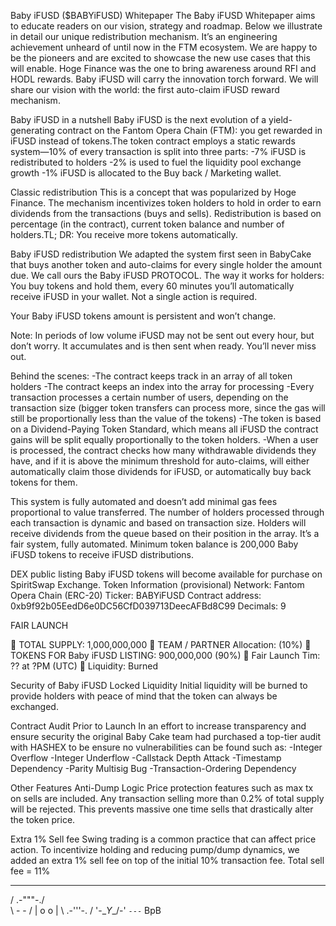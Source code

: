   
                                                                                                                                                                  
Baby iFUSD ($BABYiFUSD)
Whitepaper
The Baby iFUSD Whitepaper aims to educate readers on our vision, strategy and roadmap. Below we illustrate in detail our unique redistribution mechanism. It’s an engineering achievement unheard of until now in the FTM ecosystem. We are happy to be the pioneers and are excited to showcase the new use cases that this will enable. Hoge Finance was the one to bring awareness around RFI and HODL rewards. Baby iFUSD will carry the innovation torch forward. We will share our vision with the world: the first auto-claim iFUSD reward mechanism.

Baby iFUSD in a nutshell
Baby iFUSD is the next evolution of a yield-generating contract on the Fantom Opera Chain (FTM): you get rewarded in iFUSD instead of tokens.The token contract employs a static rewards system—10% of every transaction is split into three parts:
-7% iFUSD is redistributed to holders
-2% is used to fuel the liquidity pool exchange growth
-1% iFUSD is allocated to the Buy back / Marketing wallet.

Classic redistribution
This is a concept that was popularized by Hoge Finance. The mechanism incentivizes token holders to hold in order to earn dividends from the transactions (buys and sells).
Redistribution is based on percentage (in the contract), current token balance and number of holders.TL; DR: You receive more tokens automatically.

Baby iFUSD redistribution
We adapted the system first seen in BabyCake that buys another token and auto-claims for every single holder the amount due. We call ours the Baby iFUSD PROTOCOL.
The way it works for holders: You buy tokens and hold them, every 60 minutes you’ll automatically receive iFUSD in your wallet. Not a single action is required.

Your Baby iFUSD tokens amount is persistent and won’t change.

Note: In periods of low volume iFUSD may not be sent out every hour, but don’t worry. It accumulates and is then sent when ready. You’ll never miss out.

Behind the scenes:
-The contract keeps track in an array of all token holders
-The contract keeps an index into the array for processing
-Every transaction processes a certain number of users, depending on the transaction size (bigger token transfers can process more, since the gas will still be proportionally less than the value of the tokens)
-The token is based on a Dividend-Paying Token Standard, which means all iFUSD the contract gains will be split equally proportionally to the token holders.
-When a user is processed, the contract checks how many withdrawable dividends they have, and if it is above the minimum threshold for auto-claims, will either automatically claim those dividends for iFUSD, or automatically buy back tokens for them.

This system is fully automated and doesn’t add minimal gas fees proportional to value transferred. The number of holders processed through each transaction is dynamic and based on transaction size. Holders will receive dividends from the queue based on their position in the array. It’s a fair system, fully automated. Minimum token balance is 200,000 Baby iFUSD tokens to receive iFUSD distributions.

DEX public listing
Baby iFUSD tokens will become available for purchase on SpiritSwap Exchange.
Token Information (provisional)
Network: Fantom Opera Chain (ERC-20) Ticker: BABYiFUSD
Contract address: 0xb9f92b05EedD6e0DC56CfD039713DeecAFBd8C99 Decimals: 9

FAIR LAUNCH

🔆 TOTAL SUPPLY: 1,000,000,000
🔆 TEAM / PARTNER Allocation: (10%)
🔆 TOKENS FOR Baby iFUSD LISTING: 900,000,000 (90%)
🔅 Fair Launch Tim: ?? at ?PM (UTC)
🔅 Liquidity: Burned


Security of Baby iFUSD
Locked Liquidity
Initial liquidity will be burned to provide holders with peace of mind that the token can always be exchanged. 

Contract Audit Prior to Launch
In an effort to increase transparency and ensure security the original Baby Cake team had purchased a top-tier audit with HASHEX to be ensure no vulnerabilities can be found such as:
-Integer Overflow
-Integer Underflow
-Callstack Depth Attack
-Timestamp Dependency
-Parity Multisig Bug
-Transaction-Ordering Dependency

Other Features
Anti-Dump Logic
Price protection features such as max tx on sells are included. Any transaction selling more than 0.2% of total supply will be rejected. This prevents massive one time sells that drastically alter the token price.

Extra 1% Sell fee
Swing trading is a common practice that can affect price action. To incentivize holding and reducing pump/dump dynamics, we added an extra 1% sell fee on top of the initial 10% transaction fee. Total sell fee = 11%
 __         __
/  \.-"""-./  \
\    -   -    /
 |   o   o   |
 \  .-'''-.  /
  '-\__Y__/-'
     `---` BpB
